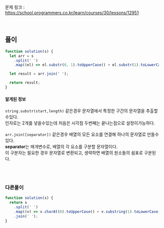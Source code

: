 문제 링크 : https://school.programmers.co.kr/learn/courses/30/lessons/12951
<br/>
<br/>
<br/>

## 풀이

```javascript
function solution(s) {
  let arr = s
    .split(' ')
    .map((el) => el.substr(0, 1).toUpperCase() + el.substr(1).toLowerCase());

  let result = arr.join(' ');

  return result;
}
```

#### 알게된 정보

`string.substr(start,length)` 같은경우 문자열에서 특정한 구간의 문자열을 추출할수있다. <br/>
인자로는 2개를 넣을수있는데 처음은 시각점 두번째는 끝나는점으로 설정이가능하다.<br/>
<br/>
`arr.join([separator])` 같은경우 배열의 모든 요소를 연결해 하나의 문자열로 만들수있다.<br/>
**separator**는 매개변수로, 배열의 각 요소를 구분할 문자열이다.<br/>
이 구분자는 필요한 경우 문자열로 변환되고, 생략하면 배열의 원소들의 쉼표로 구분된다.<br/>

<br/><br/>

### 다른풀이

```javascript
function solution(s) {
  return s
    .split(' ')
    .map((v) => v.charAt(0).toUpperCase() + v.substring(1).toLowerCase())
    .join(' ');
}
```
